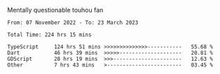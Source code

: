 Mentally questionable touhou fan

<!--START_SECTION:waka-->

```text
From: 07 November 2022 - To: 23 March 2023

Total Time: 224 hrs 15 mins

TypeScript     124 hrs 51 mins >>>>>>>>>>>>>>-----------   55.68 %
Dart           46 hrs 39 mins  >>>>>--------------------   20.81 %
GDScript       28 hrs 19 mins  >>>----------------------   12.63 %
Other          7 hrs 43 mins   >------------------------   03.45 %
```

<!--END_SECTION:waka-->
